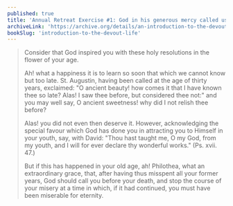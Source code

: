 ```yaml
---
published: true
title: 'Annual Retreat Exercise #1: God in his generous mercy called us to him before it was too late'
archiveLink: 'https://archive.org/details/an-introduction-to-the-devout-life/page/264?view=theater'
bookSlug: 'introduction-to-the-devout-life'
---
```


> Consider that God inspired you with these holy resolutions in the flower of your age.
>
> Ah! what a happiness it is to learn so soon that which we cannot know but too late. St. Augustin, having been called at the age of thirty years, exclaimed: "O ancient beauty! how comes it that I have known thee so late? Alas! I saw thee before, but considered thee not:" and you may well say, O ancient sweetness! why did I not relish thee before?
>
> Alas! you did not even then deserve it. However, acknowledging the special favour which God has done you in attracting you to Himself in your youth, say, with David: "Thou hast taught me, O my God, from my youth, and I will for ever declare thy wonderful works." (Ps. xvii. 47.)
>
> But if this has happened in your old age, ah! Philothea, what an extraordinary grace, that, after having thus misspent all your former years, God should call you before your death, and stop the course of your misery at a time in which, if it had continued, you must have been miserable for eternity.